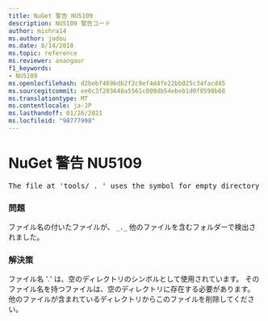 ```yaml
---
title: NuGet 警告 NU5109
description: NU5109 警告コード
author: mishra14
ms.author: jodou
ms.date: 8/14/2018
ms.topic: reference
ms.reviewer: anangaur
f1_keywords:
- NU5109
ms.openlocfilehash: d2bebf469bdb2f2c9ef4d4fe22bb025c34facd45
ms.sourcegitcommit: ee6c3f203648a5561c809db54ebeb1d0f0598b68
ms.translationtype: MT
ms.contentlocale: ja-JP
ms.lasthandoff: 01/26/2021
ms.locfileid: "98777998"
---
```

# <a name="nuget-warning-nu5109"></a>NuGet 警告 NU5109
<pre>The file at 'tools/_._' uses the symbol for empty directory '_._', but it is present in a directory that contains other files. Please remove this file from directories that contain other files.</pre>

### <a name="issue"></a>問題

ファイル名の付いたファイルが、 `_._` 他のファイルを含むフォルダーで検出されました。


### <a name="solution"></a>解決策

 ファイル名 '_._' は、空のディレクトリのシンボルとして使用されています。 そのファイル名を持つファイルは、空のディレクトリに存在する必要があります。 他のファイルが含まれているディレクトリからこのファイルを削除してください。


